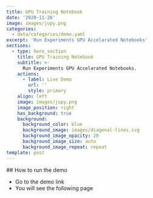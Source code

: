 ```yaml
---
title: GPU Training Notebook
date: '2020-11-26'
image: images/jupy.png
categories:
  - data/categories/demo.yaml
excerpt: 'Run Experiments GPU Accelarated Notebooks'
sections:
  - type: hero_section
    title: GPU Training Notebook
    subtitle: >-
      Run Experiments GPU Accelarated Notebooks.
    actions:
      - label: Live Demo
        url: ''
        style: primary
    align: left
    image: images/jupy.png
    image_position: right
    has_background: true
    background:
      background_color: blue
      background_image: images/diagonal-lines.svg
      background_image_opacity: 20
      background_image_size: auto
      background_image_repeat: repeat
template: post
---
```

## How to run the demo

- Go to the demo link
- You will see the following page
